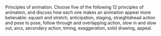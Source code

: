 Principles of animation. Choose five of the following 12 principles of animation, and discuss how each one makes an animation appear more believable: squash and stretch, anticipation, staging, straightahead action and pose to pose, follow through and overlapping action, slow in and slow out, arcs, secondary action, timing, exaggeration, solid drawing, appeal.
